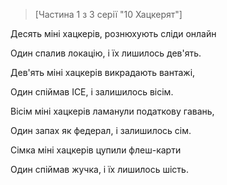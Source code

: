 >[Частина 1 з 3 серії "10 Хацкерят"]

Десять міні хацкерів, рознюхують сліди онлайн

Один спалив локацію, і їх лишилось дев'ять.

Дев'ять міні хацкерів викрадають вантажі,

Один спіймав ICE, і залишилось вісім.

Вісім міні хацкерів ламанули податкову гавань,

Один запах як федерал, і залишилось сім.

Сімка міні хацкерів цупили флеш-карти 

Один спіймав жучка, і їх лишилось шість.